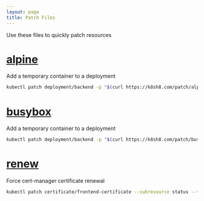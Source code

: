 ```yaml
---
layout: page
title: Patch Files
---
```


Use these files to quickly patch resources

# [alpine](/patch/alpine)

Add a temporary container to a deployment

```sh
kubectl patch deployment/backend -p "$(curl https://k8sh8.com/patch/alpine)"
```

# [busybox](/patch/busybox)

Add a temporary container to a deployment

```sh
kubectl patch deployment/backend -p "$(curl https://k8sh8.com/patch/busybox)"
```

# [renew](/patch/renew)

Force cert-manager certificate renewal

```sh
kubectl patch certificate/frontend-certificate --subresource status --type=merge -p "$(curl https://k8sh8.com/patch/renew)"
```
